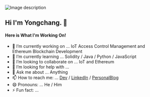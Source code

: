 
![Image description](https://dev-to-uploads.s3.amazonaws.com/uploads/articles/gdf774uwjn5e417dp3x7.png)

## Hi I'm Yongchang.  👋

#### Here is What I'm Working On! 


- 🔭 I’m currently working on ... IoT Access Control Management and Ethereum Blockchain Development
- 🌱 I’m currently learning ... Solidity / Java / Python / JavaScript
- 👯 I’m looking to collaborate on ... IoT and Ethereum
- 🤔 I’m looking for help with ... 
- 💬 Ask me about ... Anything
- 📫 How to reach me: ... [Dev](https://dev.to/yongchanghe)  /  [LinkedIn](https://www.linkedin.com/in/yongchang-he-935405135/)  /  [PersonalBlog](http://yonglearner.com)
- 😄 Pronouns: ... He / Him
- ⚡ Fun fact: ...

